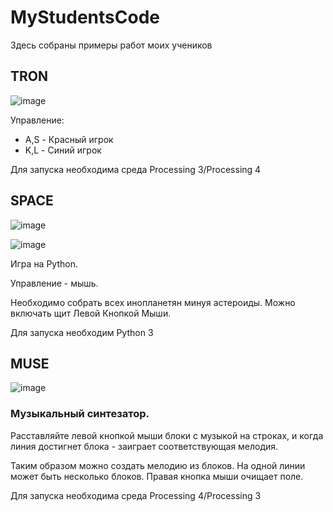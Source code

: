 # MyStudentsCode
Здесь собраны примеры работ моих учеников

## TRON

![image](https://github.com/Mad-Head-Code/MyStudentsCode/assets/150302659/0b529cc8-4774-4e96-9627-c71325c7faac)


Управление:
 - A,S - Красный игрок
 - K,L - Синий игрок

Для запуска необходима среда Processing 3/Processing 4

## SPACE

![image](https://github.com/Mad-Head-Code/MyStudentsCode/assets/150302659/709dff68-ab3e-40be-bb01-989dfc898621)

![image](https://github.com/Mad-Head-Code/MyStudentsCode/assets/150302659/cfe028d0-fde5-4f21-bbb7-e2853e56dede)


Игра на Python.

Управление - мышь. 

Необходимо собрать всех инопланетян минуя астероиды.
Можно включать щит Левой Кнопкой Мыши. 

Для запуска необходим Python 3

## MUSE

![image](https://github.com/Mad-Head-Code/MyStudentsCode/assets/150302659/505767db-880f-40ef-a370-b8abfd9de683)


### Музыкальный синтезатор.

Расставляйте левой кнопкой мыши блоки с музыкой на строках, и когда линия достигнет блока - заиграет соответствующая мелодия.

Таким образом можно создать мелодию из блоков. На одной линии может быть несколько блоков.
Правая кнопка мыши очищает поле. 

Для запуска необходима среда Processing 4/Processing 3
